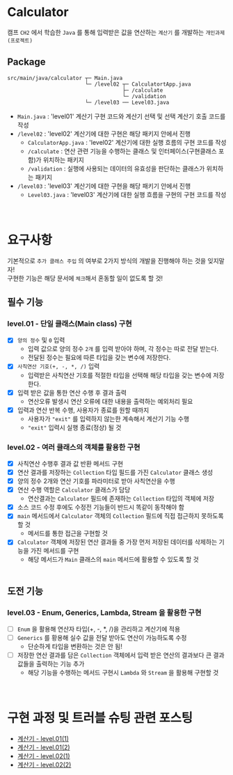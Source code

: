 # Calculator
캠프 `CH2` 에서 학습한 `Java` 를 통해 입력받은 값을 연산하는 `계산기` 를 개발하는 `개인과제(프로젝트)`

## Package
```
src/main/java/calculator ┬─ Main.java
                         └─ /level02 ┬─ CalculatortApp.java 
                                     ├─ /calculate
                                     └─ /validation
                         └─ /level03 ── Level03.java
```
- `Main.java` : 'level01' 계산기 구현 코드와 계산기 선택 및 선택 계산기 호출 코드를 작성
- `/level02` : 'level02' 계산기에 대한 구현은 해당 패키지 안에서 진행
  - `CalculatorApp.java` : 'level02' 계산기에 대한 실행 흐름의 구현 코드를 작성
  - `/calculate` : 연산 관련 기능을 수행하는 클래스 및 인터페이스(구현클래스 포함)가 위치하는 패키지
  - `/validation` : 실행에 사용되는 데이터의 유효성을 판단하는 클래스가 위치하는 패키지
- `/level03` : 'level03' 계산기에 대한 구현을 해당 패키기 안에서 진행
  - `Level03.java` : 'level03' 계산기에 대한 실행 흐름을 구현의 구현 코드를 작성
    <br/><br/><br/>

# 요구사항
기본적으로 `추가 클래스 주입` 의 여부로 2가지 방식의 개발을 진행해야 하는 것을 잊지말자!<br/>
구현한 기능은 해당 문서에 `체크`해서 혼동할 일이 없도록 할 것!

## 필수 기능
### level.01 - 단일 클래스(Main class) 구현
- [x] `양의 정수` 및 `0` 입력
  - 입력 값으로 양의 정수 `2개` 를 입력 받아야 하며, 각 정수는 따로 전달 받는다.
  - 전달된 정수는 필요에 따른 타입을 갖는 변수에 저장한다.
- [x] `사칙연산 기호(+, -, *, /)` 입력
  - 입력받은 사칙연산 기호를 적절한 타입을 선택해 해당 타입을 갖는 변수에 저장한다.
- [x] 입력 받은 값을 통한 연산 수행 후 결과 출력
  - 연산오류 발생시 연산 오류에 대한 내용을 출력하는 예외처리 필요
- [x] 입력과 연산 반복 수행, 사용자가 종료를 원할 때까지
  - 사용자가 `"exit"` 를 입력하지 않는한 계속해서 계산기 기능 수행
  - `"exit"` 입력시 실행 종료(정상) 될 것

### level.02 - 여러 클래스의 객체를 활용한 구현
- [x] 사칙연산 수행후 결과 값 반환 메서드 구현
- [x] 연산 결과를 저장하는 `Collection` 타입 필드를 가진 `Calculator` 클래스 생성
- [x] 양의 정수 2개와 연산 기호를 파라미터로 받아 사칙연산을 수행
- [x] 연산 수행 역할은 `Calculator` 클래스가 담당
  - 연산결과는 `Calculator` 필드에 존재하는 `Collection` 타입의 객체에 저장
- [x] 소스 코드 수정 후에도 수정전 기능들이 반드시 똑같이 동작해야 함
- [x] `main` 메서드에서 `Calculator` 객체의 `Collection` 필드에 직접 접근하지 못하도록 할 것
  - 메서드를 통한 접근을 구현할 것
- [x] `Calculator` 객체에 저장된 연산 결과들 중 가장 먼저 저장된 데이터를 삭제하는 기능을 가진 메서드를 구현
  - 해당 메서드가 `Main` 클래스의 `main` 메서드에 활용할 수 있도록 할 것
<br/><br/>

## 도전 기능
### level.03 - Enum, Generics, Lambda, Stream 을 활용한 구현
- [ ] `Enum` 을 활용해 연산자 타입(+, -, *, /)을 관리하고 계산기에 적용
- [ ] `Generics` 를 황용해 실수 값을 전달 받아도 연산이 가능하도록 수정
  - 단순하게 타입을 변환하는 것은 안 됨!
- [ ] 저장한 연산 결과를 담은 `Collection` 객체에서 입력 받은 연산의 결과보다 큰 결과 값들을 출력하는 기능 추가
  - 해당 기능을 수행하는 메서드 구현시 `Lambda` 와 `Stream` 을 활용해 구현할 것
<br/><br/><br/>

# 구현 과정 및 트러블 슈팅 관련 포스팅
- [계산기 - level.01(1)](https://development-diary-for-me.tistory.com/116)
- [계산기 - level.01(2)](https://development-diary-for-me.tistory.com/118)
- [계산기 - level.02(1)](https://development-diary-for-me.tistory.com/119)
- [계산기 - level.02(2)](https://development-diary-for-me.tistory.com/121)